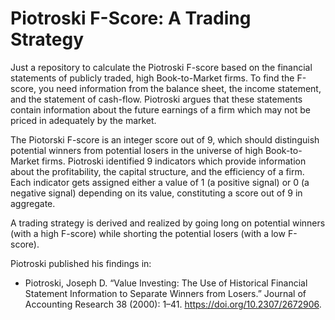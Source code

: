 # Piotroski F-Score: A Trading Strategy

Just a repository to calculate the Piotroski F-score based on the financial statements of publicly traded, high Book-to-Market firms. To find the F-score, you need information from the balance sheet, the income statement, and the statement of cash-flow. Piotroski argues that these statements contain information about the future earnings of a firm which may not be priced in adequately by the market.

The Piotorski F-score is an integer score out of 9, which should distinguish potential winners from potential losers in the universe of high Book-to-Market firms. Piotroski identified 9 indicators which provide information about the profitability, the capital structure, and the efficiency of a firm. Each indicator gets assigned either a value of 1 (a positive signal) or 0 (a negative signal) depending on its value, constituting a score out of 9 in aggregate.

A trading strategy is derived and realized by going long on potential winners (with a high F-score) while shorting the potential losers (with a low F-score). 

Piotroski published his findings in:
- Piotroski, Joseph D. “Value Investing: The Use of Historical Financial Statement Information to Separate Winners from Losers.” Journal of Accounting Research 38 (2000): 1–41. https://doi.org/10.2307/2672906.
